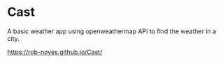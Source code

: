 # Cast

A basic weather app using openweathermap API to find the weather in a city.

https://rob-noyes.github.io/Cast/
